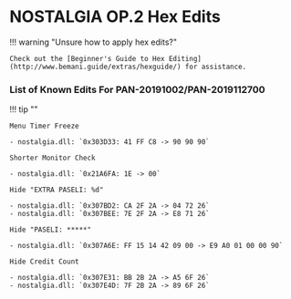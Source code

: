 # NOSTALGIA OP.2 Hex Edits

!!! warning "Unsure how to apply hex edits?"

	Check out the [Beginner's Guide to Hex Editing](http://www.bemani.guide/extras/hexguide/) for assistance.

### List of Known Edits For PAN-20191002/PAN-2019112700

!!! tip ""
	
	Menu Timer Freeze
	
	- nostalgia.dll: `0x303D33: 41 FF C8 -> 90 90 90`

	Shorter Monitor Check
	
	- nostalgia.dll: `0x21A6FA: 1E -> 00`

	Hide "EXTRA PASELI: %d"
	
	- nostalgia.dll: `0x307BD2: CA 2F 2A -> 04 72 26`
	- nostalgia.dll: `0x307BEE: 7E 2F 2A -> E8 71 26`

	Hide "PASELI: *****"

	- nostalgia.dll: `0x307A6E: FF 15 14 42 09 00 -> E9 A0 01 00 00 90`

	Hide Credit Count

	- nostalgia.dll: `0x307E31: BB 2B 2A -> A5 6F 26`
	- nostalgia.dll: `0x307E4D: 7F 2B 2A -> 89 6F 26`

	